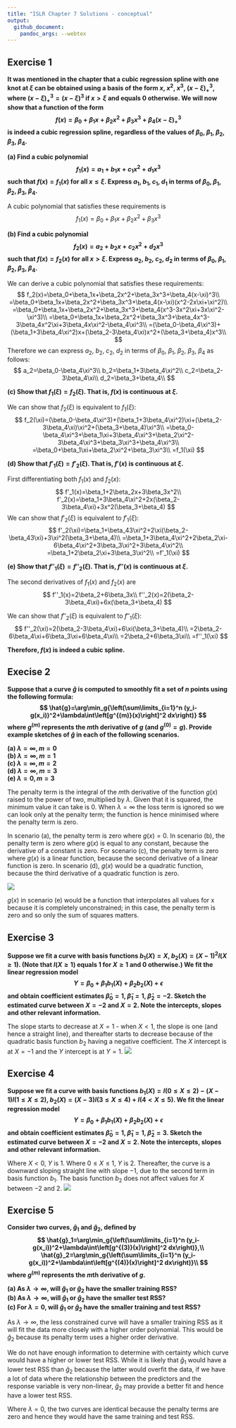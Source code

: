 ```yaml
---
title: "ISLR Chapter 7 Solutions - conceptual"
output: 
  github_document:
    pandoc_args: --webtex
---
```




## Exercise 1
**It was mentioned in the chapter that a cubic regression spline with one knot at $\xi$ can be obtained using a basis of the form $x$, $x^2$, $x^3$, $(x-\xi)^3_+$, where $(x-\xi)^3_+=(x-\xi)^3$ if $x>\xi$ and equals $0$ otherwise. We will now show that a function of the form
$$
f(x)=\beta_0+\beta_1x+\beta_2x^2+\beta_3x^3+\beta_4(x-\xi)^3_+
$$
is indeed a cubic regression spline, regardless of the values of $\beta_0$, $\beta_1$, $\beta_2$, $\beta_3$, $\beta_4$.**

**(a) Find a cubic polynomial 
$$
f_1(x)=a_1+b_1x+c_1x^2+d_1x^3
$$
such that $f(x)=f_1(x)$ for all $x\leq\xi$. Express $a_1$, $b_1$, $c_1$, $d_1$ in terms of $\beta_0$, $\beta_1$, $\beta_2$, $\beta_3$, $\beta_4$.**

A cubic polynomial that satisfies these requirements is
$$
f_1(x)=\beta_0+\beta_1x+\beta_2x^2+\beta_3x^3
$$

**(b) Find a cubic polynomial
$$
f_2(x)=a_2+b_2x+c_2x^2+d_2x^3
$$
such that $f(x)=f_2(x)$ for all $x>\xi$. Express $a_2$, $b_2$, $c_2$, $d_2$ in terms of $\beta_0$, $\beta_1$, $\beta_2$, $\beta_3$, $\beta_4$.**

We can derive a cubic polynomial that satisfies these requirements:
$$
f_2(x)=\beta_0+\beta_1x+\beta_2x^2+\beta_3x^3+\beta_4(x-\xi)^3\\
=\beta_0+\beta_1x+\beta_2x^2+\beta_3x^3+\beta_4(x-\xi)(x^2-2x\xi+\xi^2)\\
=\beta_0+\beta_1x+\beta_2x^2+\beta_3x^3+\beta_4(x^3-3x^2\xi+3x\xi^2-\xi^3)\\
=\beta_0+\beta_1x+\beta_2x^2+\beta_3x^3+\beta_4x^3-3\beta_4x^2\xi+3\beta_4x\xi^2-\beta_4\xi^3\\
=(\beta_0-\beta_4\xi^3)+(\beta_1+3\beta_4\xi^2)x+(\beta_2-3\beta_4\xi)x^2+(\beta_3+\beta_4)x^3\\
$$
Therefore we can express $a_2$, $b_2$, $c_2$, $d_2$ in terms of $\beta_0$, $\beta_1$, $\beta_2$, $\beta_3$, $\beta_4$ as follows:
$$
a_2=\beta_0-\beta_4\xi^3\\
b_2=\beta_1+3\beta_4\xi^2\\
c_2=\beta_2-3\beta_4\xi\\
d_2=\beta_3+\beta_4\\
$$

**(c) Show that $f_1(\xi)=f_2(\xi)$. That is, $f(x)$ is continuous at $\xi$.**

We can show that $f_2(\xi)$ is equivalent to $f_1(\xi)$:
$$
f_2(\xi)=(\beta_0-\beta_4\xi^3)+(\beta_1+3\beta_4\xi^2)\xi+(\beta_2-3\beta_4\xi)\xi^2+(\beta_3+\beta_4)\xi^3\\
=\beta_0-\beta_4\xi^3+\beta_1\xi+3\beta_4\xi^3+\beta_2\xi^2-3\beta_4\xi^3+\beta_3\xi^3+\beta_4\xi^3\\
=\beta_0+\beta_1\xi+\beta_2\xi^2+\beta_3\xi^3\\
=f_1(\xi)
$$

**(d) Show that $f'_1(\xi)=f'_2(\xi)$. That is, $f'(x)$ is continuous at $\xi$.**

First differentiating both $f_1(x)$ and $f_2(x)$:
$$
f'_1(x)=\beta_1+2\beta_2x+3\beta_3x^2\\
f'_2(x)=\beta_1+3\beta_4\xi^2+2x(\beta_2-3\beta_4\xi)+3x^2(\beta_3+\beta_4)
$$
We can show that $f'_2(\xi)$ is equivalent to $f'_1(\xi)$:
$$
f'_2(\xi)=\beta_1+\beta_43\xi^2+2\xi(\beta_2-\beta_43\xi)+3\xi^2(\beta_3+\beta_4)\\
=\beta_1+3\beta_4\xi^2+2\beta_2\xi-6\beta_4\xi^2+3\beta_3\xi^2+3\beta_4\xi^2\\
=\beta_1+2\beta_2\xi+3\beta_3\xi^2\\
=f'_1(\xi)
$$

**(e) Show that $f''_1(\xi)=f''_2(\xi)$. That is, $f''(x)$ is continuous at $\xi$.**

The second derivatives of $f_1(x)$ and $f_2(x)$ are
$$
f''_1(x)=2\beta_2+6\beta_3x\\
f''_2(x)=2(\beta_2-3\beta_4\xi)+6x(\beta_3+\beta_4)
$$

We can show that $f''_2(\xi)$ is equivalent to $f''_1(\xi)$:
$$
f''_2(\xi)=2(\beta_2-3\beta_4\xi)+6\xi(\beta_3+\beta_4)\\
=2\beta_2-6\beta_4\xi+6\beta_3\xi+6\beta_4\xi\\
=2\beta_2+6\beta_3\xi\\
=f''_1(\xi)
$$

**Therefore, $f(x)$ is indeed a cubic spline.**

## Execise 2
**Suppose that a curve $\hat{g}$ is computed to smoothly fit a set of $n$ points using the following formula:
$$
\hat{g}=\arg\min_g{\left(\sum\limits_{i=1}^n (y_i-g(x_i))^2+\lambda\int\left[g^{(m)}(x)\right]^2 dx\right)}
$$
where $g^{(m)}$ represents the $m$th derivative of $g$ (and $g^{(0)}=g$). Provide example sketches of $\hat{g}$ in each of the following scenarios.**

**(a) $\lambda=\infty,m=0$  
(b) $\lambda=\infty,m=1$  
(c) $\lambda=\infty,m=2$  
(d) $\lambda=\infty,m=3$  
(e) $\lambda=0,m=3$**

The penalty term is the integral of the $m$th derivative of the function $g(x)$ raised to the power of two, multiplied by $\lambda$. Given that it is squared, the minimum value it can take is 0. When $\lambda=\infty$ the loss term is ignored so we can look only at the penalty term; the function is hence minimised where the penalty term is zero. 

In scenario (a), the penalty term is zero where $g(x)=0$. In scenario (b), the penalty term is zero where $g(x)$ is equal to any constant, because the derivative of a constant is zero. For scenario (c), the penalty term is zero where $g(x)$ is a linear function, because the second derivative of a linear function is zero. In scenario (d), $g(x)$ would be a quadratic function, because the third derivative of a quadratic function is zero. 

![](ISLR_chap7_conceptual_files/figure-gfm/unnamed-chunk-1-1.png)<!-- -->

$g(x)$ in scenario (e) would be a function that interpolates all values for x because it is completely unconstrained; in this case, the penalty term is zero and so only the sum of squares matters.

## Exercise 3
**Suppose we fit a curve with basis functions $b_1(X)=X$, $b_2(X)=(X-1)^2I(X\geq 1)$. (Note that $I(X\geq 1)$ equals 1 for $X\geq1$ and $0$ otherwise.) We fit the linear regression model
$$
Y=\beta_0+\beta_1b_1(X)+\beta_2b_2(X)+\epsilon
$$
and obtain coefficient estimates $\hat{\beta}_0=1$, $\hat{\beta}_1=1$, $\hat{\beta}_2=-2$. Sketch the estimated curve between $X=-2$ and $X=2$. Note the intercepts, slopes and other relevant information.**

The slope starts to decrease at $X=1$ - when $X<1$, the slope is one (and hence a straight line), and thereafter starts to decrease because of the quadratic basis function $b_2$ having a negative coefficient. The $X$ intercept is at $X=-1$ and the $Y$ intercept is at $Y=1$.
![](ISLR_chap7_conceptual_files/figure-gfm/unnamed-chunk-2-1.png)<!-- -->

## Exercise 4
**Suppose we fit a curve with basis functions $b_1(X)=I(0\leq X\leq2)-(X-1)I(1\leq X\leq 2)$, $b_2(X)=(X-3)I(3\leq X\leq4)+I(4<X\leq5)$. We fit the linear regression model
$$
Y=\beta_0+\beta_1b_1(X)+\beta_2b_2(X)+\epsilon
$$
and obtain coefficient estimates $\hat{\beta}_0=1$, $\hat{\beta}_1=1$, $\hat{\beta}_2=3$. Sketch the estimated curve between $X=-2$ and $X=2$. Note the intercepts, slopes and other relevant information.**

Where $X<0$, $Y$ is $1$. Where $0\leq X\leq1$, $Y$ is $2$. Thereafter, the curve is a downward sloping straight line with slope $-1$, due to the second term in basis function $b_1$. The basis function $b_2$ does not affect values for $X$ between $-2$ and $2$.
![](ISLR_chap7_conceptual_files/figure-gfm/unnamed-chunk-3-1.png)<!-- -->

## Exercise 5
**Consider two curves, $\hat{g}_1$ and $\hat{g}_2$, defined by
$$
\hat{g}_1=\arg\min_g{\left(\sum\limits_{i=1}^n (y_i-g(x_i))^2+\lambda\int\left[g^{(3)}(x)\right]^2 dx\right)},\\
\hat{g}_2=\arg\min_g{\left(\sum\limits_{i=1}^n (y_i-g(x_i))^2+\lambda\int\left[g^{(4)}(x)\right]^2 dx\right)}\\
$$
where $g^{(m)}$ represents the $m$th derivative of $g$.**

**(a) As $\lambda\rightarrow\infty$, will $\hat{g}_1$ or $\hat{g}_2$ have the smaller training RSS?  
(b) As $\lambda\rightarrow\infty$, will $\hat{g}_1$ or $\hat{g}_2$ have the smaller test RSS?  
(c) For $\lambda=0$, will $\hat{g}_1$ or $\hat{g}_2$ have the smaller training and test RSS?**

As $\lambda\rightarrow\infty$, the less constrained curve will have a smaller training RSS as it will fit the data more closely with a higher order polynomial. This would be $\hat{g}_2$ because its penalty term uses a higher order derivative.

We do not have enough information to determine with certainty which curve would have a higher or lower test RSS. While it is likely that $\hat{g}_1$ would have a lower test RSS than $\hat{g}_2$ because the latter would overfit the data, if we have a lot of data where the relationship between the predictors and the response variable is very non-linear, $\hat{g}_2$ may provide a better fit and hence have a lower test RSS. 

Where $\lambda=0$, the two curves are identical because the penalty terms are zero and hence they would have the same training and test RSS. 
